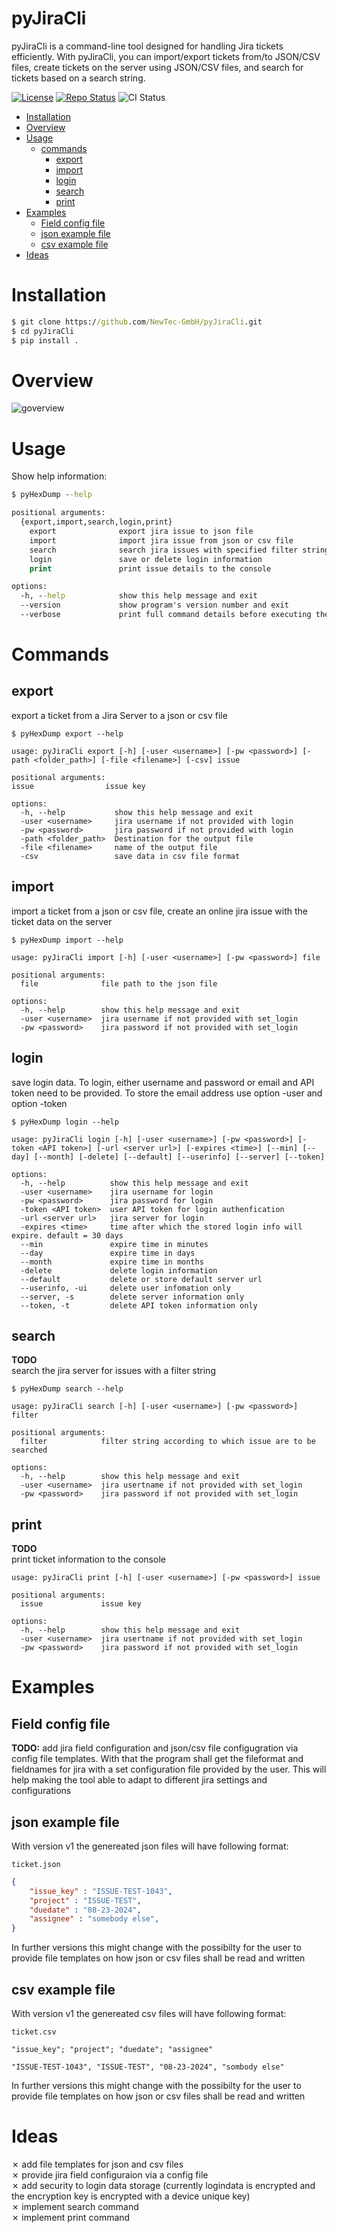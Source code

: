 # pyJiraCli <!-- omit in toc -->

pyJiraCli is a command-line tool designed for handling Jira tickets efficiently. With pyJiraCli, you can import/export tickets from/to JSON/CSV files, create tickets on the server using JSON/CSV files, and search for tickets based on a search string.

[![License](https://img.shields.io/badge/license-bsd-3.svg)](https://choosealicense.com/licenses/bsd-3-clause/)
[![Repo Status](https://www.repostatus.org/badges/latest/wip.svg)](https://www.repostatus.org/#wip)
![CI Status](https://github.com/NewTec-GmbH/pyJiraCli/actions/workflows/test.yml/badge.svg)

* [Installation](#installation)
* [Overview](#overview)
* [Usage](#usage)
    * [commands](#commands)
        * [export](#export)
        * [import](#export)
        * [login](#login)
        * [search](#search)
        * [print](#print)
* [Examples](#examples)
    * [Field config file](#field-config-file)
    * [json example file](#json-example-file)
    * [csv example file](#csv-example-file)
* [Ideas](#ideas)

# Installation
```cmd
$ git clone https://github.com/NewTec-GmbH/pyJiraCli.git
$ cd pyJiraCli
$ pip install .
```
# Overview
![goverview](https://www.plantuml.com/plantuml/proxy?cache=no&src=https://raw.githubusercontent.com/NewTec-GmbH/pyJiraCli/main/design/context.puml)

# Usage
Show help information:
```cmd
$ pyHexDump --help

positional arguments:
  {export,import,search,login,print}
    export              export jira issue to json file
    import              import jira issue from json or csv file
    search              search jira issues with specified filter string
    login               save or delete login information
    print               print issue details to the console

options:
  -h, --help            show this help message and exit
  --version             show program's version number and exit
  --verbose             print full command details before executing the command
```

# Commands
## export
   export a ticket from a Jira Server to a json or csv file

    $ pyHexDump export --help

    usage: pyJiraCli export [-h] [-user <username>] [-pw <password>] [-path <folder_path>] [-file <filename>] [-csv] issue

    positional arguments:
    issue                issue key

    options:
      -h, --help           show this help message and exit
      -user <username>     jira username if not provided with login
      -pw <password>       jira password if not provided with login
      -path <folder_path>  Destination for the output file
      -file <filename>     name of the output file
      -csv                 save data in csv file format

## import
  import a ticket from a json or csv file, create an online jira issue with the 
  ticket data on the server

    $ pyHexDump import --help

    usage: pyJiraCli import [-h] [-user <username>] [-pw <password>] file

    positional arguments:
      file              file path to the json file

    options:
      -h, --help        show this help message and exit
      -user <username>  jira username if not provided with set_login
      -pw <password>    jira password if not provided with set_login

## login
  save login data. To login, either username and password or email and API token need to be provided.
  To store the email address use option -user and option -token

    $ pyHexDump login --help

    usage: pyJiraCli login [-h] [-user <username>] [-pw <password>] [-token <API token>] [-url <server url>] [-expires <time>] [--min] [--day] [--month] [-delete] [--default] [--userinfo] [--server] [--token]

    options:
      -h, --help          show this help message and exit
      -user <username>    jira username for login
      -pw <password>      jira password for login
      -token <API token>  user API token for login authenfication
      -url <server url>   jira server for login
      -expires <time>     time after which the stored login info will expire. default = 30 days
      --min               expire time in minutes
      --day               expire time in days
      --month             expire time in months
      -delete             delete login information
      --default           delete or store default server url
      --userinfo, -ui     delete user infomation only
      --server, -s        delete server information only
      --token, -t         delete API token information only

## search 
**TODO** \
  search the jira server for issues with a filter string
    
    $ pyHexDump search --help

    usage: pyJiraCli search [-h] [-user <username>] [-pw <password>] filter

    positional arguments:
      filter            filter string according to which issue are to be searched

    options:
      -h, --help        show this help message and exit
      -user <username>  jira usertname if not provided with set_login
      -pw <password>    jira password if not provided with set_login

## print 
**TODO** \
  print ticket information to the console

    usage: pyJiraCli print [-h] [-user <username>] [-pw <password>] issue

    positional arguments:
      issue             issue key

    options:
      -h, --help        show this help message and exit
      -user <username>  jira usertname if not provided with set_login
      -pw <password>    jira password if not provided with set_login

# Examples
## Field config file
  **TODO:** add jira field configuration and json/csv file configugration via config file templates. With that the program shall get the fileformat and fieldnames for jira with a set configuration file provided by the user. This will help making the tool able to adapt to different jira settings and configurations 

## json example file
  With version v1 the genereated json files will have following format:

```ticket.json```
```json
{
    "issue_key" : "ISSUE-TEST-1043",
    "project" : "ISSUE-TEST",
    "duedate" : "08-23-2024",
    "assignee" : "somebody else",
}
```

  In further versions this might change with the possibilty for the user to provide file templates on how json or csv files shall be read and written

## csv example file
With version v1 the genereated csv files will have following format:

```ticket.csv```
```csv
"issue_key"; "project"; "duedate"; "assignee"

"ISSUE-TEST-1043", "ISSUE-TEST", "08-23-2024", "sombody else"
```

  In further versions this might change with the possibilty for the user to provide file templates on how json or csv files shall be read and written

# Ideas
&cross; add file templates for json and csv files \
&cross; provide jira field configuraion via a config file \
&cross; add security to login data storage (currently logindata is encrypted and the encryption key is encrypted with a device unique key) \
&cross; implement search command  
&cross; implement print command  